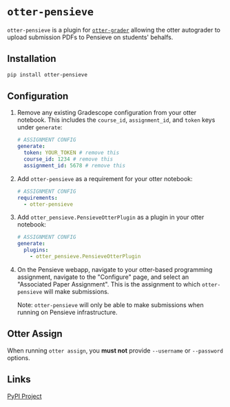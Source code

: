 # `otter-pensieve`

`otter-pensieve` is a plugin for [`otter-grader`](
https://github.com/ucbds-infra/otter-grader) allowing the otter autograder to
upload submission PDFs to Pensieve on students' behalfs.

## Installation

```bash
pip install otter-pensieve
```

## Configuration

1. Remove any existing Gradescope configuration from your otter notebook. This
   includes the `course_id`, `assignment_id`, and `token` keys under
   `generate`:

   ```yaml
   # ASSIGNMENT CONFIG
   generate:
     token: YOUR_TOKEN # remove this
     course_id: 1234 # remove this
     assignment_id: 5678 # remove this
   ```

2. Add `otter-pensieve` as a requirement for your otter notebook:

   ```yaml
   # ASSIGNMENT CONFIG
   requirements:
     - otter-pensieve
   ```

3. Add `otter_pensieve.PensieveOtterPlugin` as a plugin in your otter notebook:

   ```yaml
   # ASSIGNMENT CONFIG
   generate:
     plugins:
       - otter_pensieve.PensieveOtterPlugin
   ```

4. On the Pensieve webapp, navigate to your otter-based programming assignment,
   navigate to the "Configure" page, and select an "Associated Paper
   Assignment". This is the assignment to which `otter-pensieve` will make
   submissions.

   Note: `otter-pensieve` will only be able to make submissions when running on
   Pensieve infrastructure.


## Otter Assign

When running `otter assign`, you **must not** provide `--username` or
`--password` options.

## Links

[PyPI Project](https://pypi.org/project/otter-pensieve)
